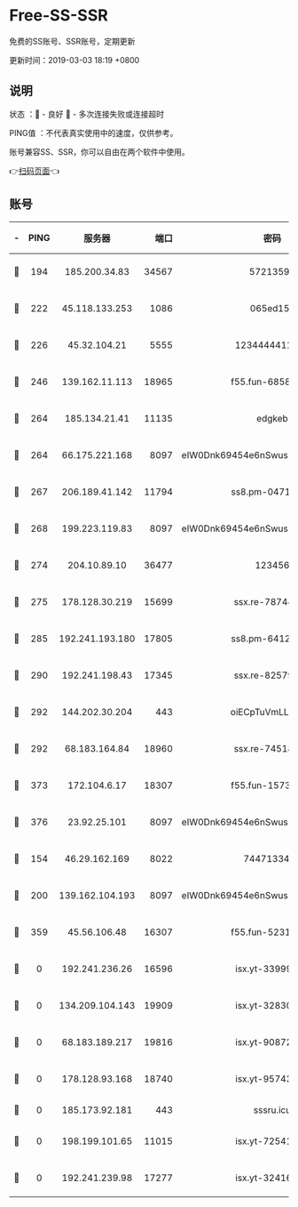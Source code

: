 # Free-SS-SSR

免费的SS账号、SSR账号，定期更新

更新时间：2019-03-03 18:19 +0800

## 说明

状态     ：🙂 - 良好 🙁 - 多次连接失败或连接超时

PING值   ：不代表真实使用中的速度，仅供参考。

账号兼容SS、SSR，你可以自由在两个软件中使用。

👉[扫码页面](https://liesauer.github.io/free-ss-ssr.github.io/)👈

## 账号

|-|PING|服务器|端口|密码|加密方式|区域|
|:----:|:----:|:-----:|-----:|:----:|:----:|:----:|
|🙂|194|185.200.34.83|34567|57213592|aes-256-cfb|US|
|🙂|222|45.118.133.253|1086|065ed15a|aes-256-cfb|SG|
|🙂|226|45.32.104.21|5555|1234444411111|aes-256-cfb|SG|
|🙂|246|139.162.11.113|18965|f55.fun-68582887|aes-256-cfb|SG|
|🙂|264|185.134.21.41|11135|edgkeb|aes-256-cfb|GB|
|🙂|264|66.175.221.168|8097|eIW0Dnk69454e6nSwuspv9DmS201tQ0D|aes-256-cfb|US|
|🙂|267|206.189.41.142|11794|ss8.pm-04714048|aes-256-cfb|SG|
|🙂|268|199.223.119.83|8097|eIW0Dnk69454e6nSwuspv9DmS201tQ0D|aes-256-cfb|US|
|🙂|274|204.10.89.10|36477|123456|aes-256-cfb|US|
|🙂|275|178.128.30.219|15699|ssx.re-78744964|aes-256-cfb|SG|
|🙂|285|192.241.193.180|17805|ss8.pm-64125416|aes-256-cfb|US|
|🙂|290|192.241.198.43|17345|ssx.re-82579728|aes-256-cfb|US|
|🙂|292|144.202.30.204|443|oiECpTuVmLLxk4Ts|aes-256-cfb|US|
|🙂|292|68.183.164.84|18960|ssx.re-74518385|aes-256-cfb|US|
|🙂|373|172.104.6.17|18307|f55.fun-15739301|aes-256-cfb|US|
|🙂|376|23.92.25.101|8097|eIW0Dnk69454e6nSwuspv9DmS201tQ0D|aes-256-cfb|US|
|🙂|154|46.29.162.169|8022|7447133485|aes-256-cfb|RU|
|🙂|200|139.162.104.193|8097|eIW0Dnk69454e6nSwuspv9DmS201tQ0D|aes-256-cfb|JP|
|🙂|359|45.56.106.48|16307|f55.fun-52314047|aes-256-cfb|US|
|🙁|0|192.241.236.26|16596|isx.yt-33999911|aes-256-cfb|US|
|🙁|0|134.209.104.143|19909|isx.yt-32830951|aes-256-cfb|SG|
|🙁|0|68.183.189.217|19816|isx.yt-90872809|aes-256-cfb|SG|
|🙁|0|178.128.93.168|18740|isx.yt-95743585|aes-256-cfb|SG|
|🙁|0|185.173.92.181|443|sssru.icu|rc4-md5|RU|
|🙁|0|198.199.101.65|11015|isx.yt-72541934|aes-256-cfb|US|
|🙁|0|192.241.239.98|17277|isx.yt-32416797|aes-256-cfb|US|
